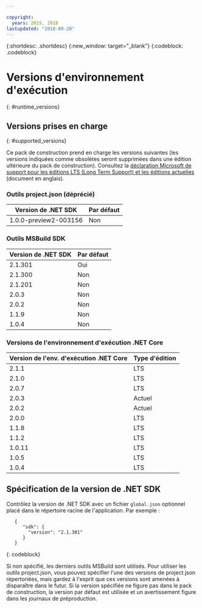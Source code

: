 ```yaml
---

copyright:
  years: 2015, 2018
lastupdated: "2018-09-20"
---
```


{:shortdesc: .shortdesc}
{:new_window: target="_blank"}
{:codeblock: .codeblock}


# Versions d'environnement d'exécution
{: #runtime_versions}

## Versions prises en charge
{: #supported_versions}

Ce pack de construction prend en charge les versions suivantes (les versions indiquées comme obsolètes seront supprimées dans une édition ultérieure du pack de construction).  Consultez la [déclaration Microsoft de support pour les éditions LTS (Long Term Support) et les éditions actuelles](https://www.microsoft.com/net/core/support) (document en anglais).

### Outils project.json (déprécié)

| Version de .NET SDK        | Par défaut |
|-------------------------|---------|
| 1.0.0-preview2-003156   |   Non    |

### Outils MSBuild SDK

| Version de .NET SDK        | Par défaut          |
|-------------------------|------------------|
| 2.1.301                 |   Oui            |
| 2.1.300                 |   Non             |
| 2.1.201                 |   Non             |
| 2.0.3                   |   Non             |
| 2.0.2                   |   Non             |
| 1.1.9                   |   Non             |
| 1.0.4                   |   Non             |


### Versions de l'environnement d'exécution .NET Core

| Version de l'env. d'exécution .NET Core | Type d'édition      |
|---------------------------|-------------------|
| 2.1.1                     | LTS               |
| 2.1.0                     | LTS               |
| 2.0.7                     | LTS               |
| 2.0.3                     | Actuel           |
| 2.0.2                     | Actuel           |
| 2.0.0                     | LTS               |
| 1.1.8                     | LTS               |
| 1.1.2                     | LTS               |
| 1.0.11                    | LTS               |
| 1.0.5                     | LTS               |
| 1.0.4                     | LTS               |

## Spécification de la version de .NET SDK

Contrôlez la version de .NET SDK avec un fichier `global.json` optionnel placé dans le répertoire racine de l'application. Par exemple :
```
   {
      "sdk": {
        "version": "2.1.301"
      }
   }
```
{: codeblock}

Si non spécifié, les derniers outils MSBuild sont utilisés.  Pour utiliser les outils project.json, vous pouvez spécifier l'une des versions de project.json répertoriées, mais gardez à l'esprit que ces versions sont amenées à disparaître dans le futur.  Si la version spécifiée ne figure pas dans le pack de construction, la version par défaut est utilisée et un avertissement figure dans les journaux de préproduction.

